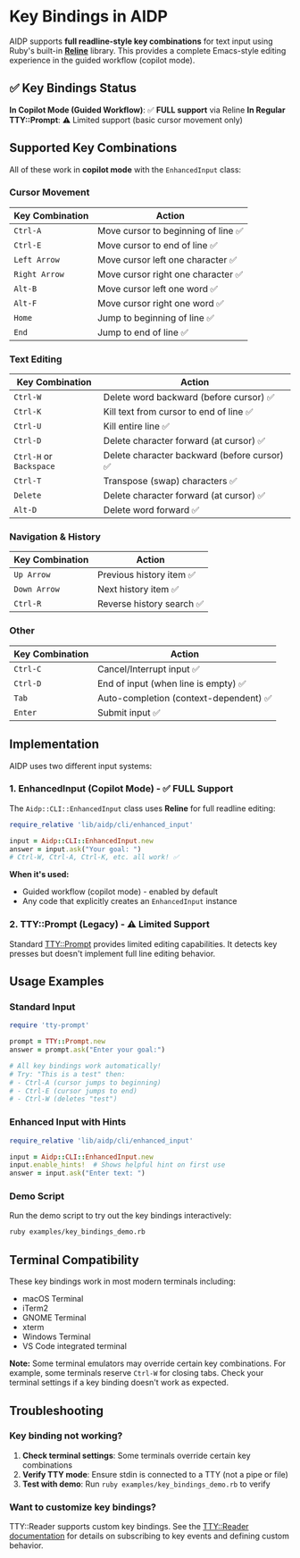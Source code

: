 # Key Bindings in AIDP

AIDP supports **full readline-style key combinations** for text input using Ruby's built-in **[Reline](https://github.com/ruby/reline)** library. This provides a complete Emacs-style editing experience in the guided workflow (copilot mode).

## ✅ Key Bindings Status

**In Copilot Mode (Guided Workflow)**: ✅ **FULL support** via Reline
**In Regular TTY::Prompt**: ⚠️  Limited support (basic cursor movement only)

## Supported Key Combinations

All of these work in **copilot mode** with the `EnhancedInput` class:

### Cursor Movement

| Key Combination | Action |
|----------------|--------|
| `Ctrl-A` | Move cursor to beginning of line ✅ |
| `Ctrl-E` | Move cursor to end of line ✅ |
| `Left Arrow` | Move cursor left one character ✅ |
| `Right Arrow` | Move cursor right one character ✅ |
| `Alt-B` | Move cursor left one word ✅ |
| `Alt-F` | Move cursor right one word ✅ |
| `Home` | Jump to beginning of line ✅ |
| `End` | Jump to end of line ✅ |

### Text Editing

| Key Combination | Action |
|----------------|--------|
| `Ctrl-W` | Delete word backward (before cursor) ✅ |
| `Ctrl-K` | Kill text from cursor to end of line ✅ |
| `Ctrl-U` | Kill entire line ✅ |
| `Ctrl-D` | Delete character forward (at cursor) ✅ |
| `Ctrl-H` or `Backspace` | Delete character backward (before cursor) ✅ |
| `Ctrl-T` | Transpose (swap) characters ✅ |
| `Delete` | Delete character forward (at cursor) ✅ |
| `Alt-D` | Delete word forward ✅ |

### Navigation & History

| Key Combination | Action |
|----------------|--------|
| `Up Arrow` | Previous history item ✅ |
| `Down Arrow` | Next history item ✅ |
| `Ctrl-R` | Reverse history search ✅ |

### Other

| Key Combination | Action |
|----------------|--------|
| `Ctrl-C` | Cancel/Interrupt input ✅ |
| `Ctrl-D` | End of input (when line is empty) ✅ |
| `Tab` | Auto-completion (context-dependent) ✅ |
| `Enter` | Submit input ✅ |

## Implementation

AIDP uses two different input systems:

### 1. EnhancedInput (Copilot Mode) - ✅ FULL Support

The `Aidp::CLI::EnhancedInput` class uses **Reline** for full readline editing:

```ruby
require_relative 'lib/aidp/cli/enhanced_input'

input = Aidp::CLI::EnhancedInput.new
answer = input.ask("Your goal: ")
# Ctrl-W, Ctrl-A, Ctrl-K, etc. all work! ✅
```

**When it's used:**
- Guided workflow (copilot mode) - enabled by default
- Any code that explicitly creates an `EnhancedInput` instance

### 2. TTY::Prompt (Legacy) - ⚠️ Limited Support

Standard [TTY::Prompt](https://github.com/piotrmurach/tty-prompt) provides limited editing capabilities. It detects key presses but doesn't implement full line editing behavior.

## Usage Examples

### Standard Input

```ruby
require 'tty-prompt'

prompt = TTY::Prompt.new
answer = prompt.ask("Enter your goal:")

# All key bindings work automatically!
# Try: "This is a test" then:
# - Ctrl-A (cursor jumps to beginning)
# - Ctrl-E (cursor jumps to end)
# - Ctrl-W (deletes "test")
```

### Enhanced Input with Hints

```ruby
require_relative 'lib/aidp/cli/enhanced_input'

input = Aidp::CLI::EnhancedInput.new
input.enable_hints!  # Shows helpful hint on first use
answer = input.ask("Enter text: ")
```

### Demo Script

Run the demo script to try out the key bindings interactively:

```bash
ruby examples/key_bindings_demo.rb
```

## Terminal Compatibility

These key bindings work in most modern terminals including:
- macOS Terminal
- iTerm2
- GNOME Terminal
- xterm
- Windows Terminal
- VS Code integrated terminal

**Note:** Some terminal emulators may override certain key combinations. For example, some terminals reserve `Ctrl-W` for closing tabs. Check your terminal settings if a key binding doesn't work as expected.

## Troubleshooting

### Key binding not working?

1. **Check terminal settings**: Some terminals override certain key combinations
2. **Verify TTY mode**: Ensure stdin is connected to a TTY (not a pipe or file)
3. **Test with demo**: Run `ruby examples/key_bindings_demo.rb` to verify

### Want to customize key bindings?

TTY::Reader supports custom key bindings. See the [TTY::Reader documentation](https://github.com/piotrmurach/tty-reader#3-subscribe) for details on subscribing to key events and defining custom behavior.
